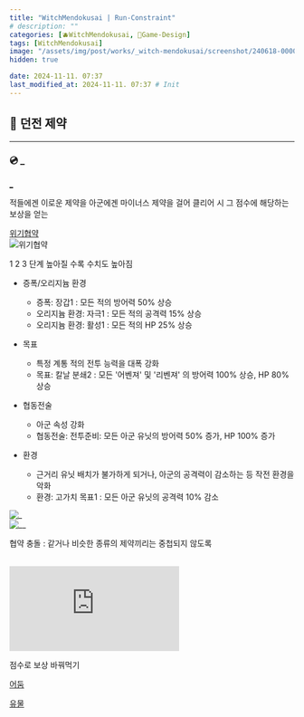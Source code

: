 ```yaml
---
title: "WitchMendokusai | Run-Constraint"
# description: ""
categories: [🫐WitchMendokusai, 🥑Game-Design]
tags: [WitchMendokusai]
image: "/assets/img/post/works/_witch-mendokusai/screenshot/240618-000000.png"
hidden: true

date: 2024-11-11. 07:37
last_modified_at: 2024-11-11. 07:37 # Init
---
```


## 📀 던전 제약

---

### 💿 _

[_](https://namu.wiki/w/%EC%9C%84%EA%B8%B0%20%ED%98%91%EC%95%BD#s-6)  

적들에겐 이로운 제약을 아군에겐 마이너스 제약을 걸어 클리어 시 그 점수에 해당하는 보상을 얻는  

[위기협약](https://www.fmkorea.com/4629232028)  
![위기협약](https://image.fmkorea.com/files/attach/new2/20220518/4329633/1193497/4629232028/b9d113c7abec83d9a5e6282164ea51fa.png)  

1 2 3 단계 높아질 수록 수치도 높아짐

- 증폭/오리지늄 환경
  - 증폭: 장갑1 : 모든 적의 방어력 50% 상승
  - 오리지늄 환경: 자극1 : 모든 적의 공격력 15% 상승
  - 오리지늄 환경: 활성1 : 모든 적의 HP 25% 상승

- 목표
  - 특정 계통 적의 전투 능력을 대폭 강화
  - 목표: 칼날 분쇄2 : 모든 '어벤져' 및 '리벤져' 의 방어력 100% 상승, HP 80% 상승

- 협동전술
  - 아군 속성 강화
  - 협동전술: 전투준비: 모든 아군 유닛의 방어력 50% 증가, HP 100% 증가

- 환경
  - 근거리 유닛 배치가 불가하게 되거나, 아군의 공격력이 감소하는 등 작전 환경을 악화
  - 환경: 고가치 목표1 : 모든 아군 유닛의 공격력 10% 감소

![_](https://image.fmkorea.com/files/attach/new2/20220520/4329633/1193497/4629232028/098f02a5cec3baaa2a61a04452b235f2.png)  
![__](https://image.fmkorea.com/files/attach/new2/20220520/4329633/1193497/4629232028/cc69e098ea91cf1992460914ea4d558b.png)  

협약 충돌 : 같거나 비슷한 종류의 제약끼리는 중첩되지 않도록  

[](https://gall.dcinside.com/mgallery/board/view/?id=mibj&no=2198597)  
![___](https://dcimg1.dcinside.com/viewimage.php?id=20b4d22c&no=24b0d769e1d32ca73dec85fa11d02831f032f3b7b65aa671697d5dc327227a0f6ad2e2692e1f0c795364a41aabdb982e2f1a173785500009bda005813a56e2f8300cdca13e099facf65c&orgExt)  

점수로 보상 바꿔먹기  

[어둠](https://namu.wiki/w/20%20Minutes%20Till%20Dawn)  

[유물](https://namu.wiki/w/Risk%20of%20Rain%202/%EC%9C%A0%EB%AC%BC)  
